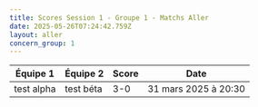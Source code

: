 ```yaml
---
title: Scores Session 1 - Groupe 1 - Matchs Aller
date: 2025-05-26T07:24:42.759Z
layout: aller
concern_group: 1
---
```




| Équipe 1 | Équipe 2 | Score | Date |
|----------|----------|-------|------|
| test alpha | test béta | 3-0 | 31 mars 2025 à 20:30 |

